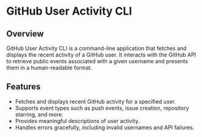 # GitHub User Activity CLI

## Overview
GitHub User Activity CLI is a command-line application that fetches and displays the recent activity of a GitHub user. It interacts with the GitHub API to retrieve public events associated with a given username and presents them in a human-readable format.

## Features
- Fetches and displays recent GitHub activity for a specified user.
- Supports event types such as push events, issue creation, repository starring, and more.
- Provides meaningful descriptions of user activity.
- Handles errors gracefully, including invalid usernames and API failures.


